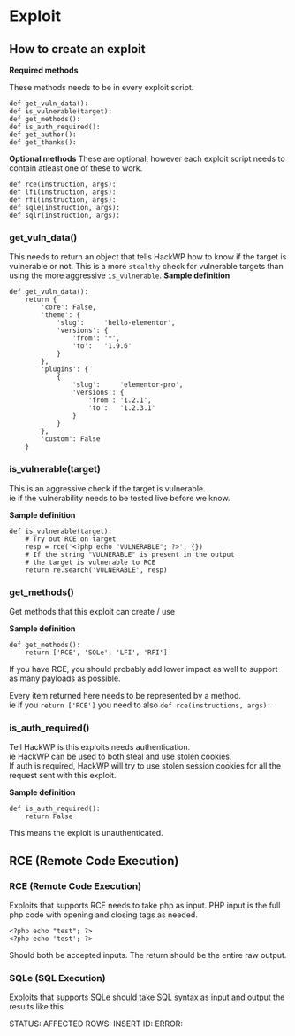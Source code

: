 # Exploit
## How to create an exploit

**Required methods**

These methods needs to be in every exploit script.
```
def get_vuln_data():
def is_vulnerable(target):
def get_methods():
def is_auth_required():
def get_author():
def get_thanks():
```

**Optional methods**
These are optional, however each exploit script needs to contain atleast one of these to work.
```
def rce(instruction, args):
def lfi(instruction, args):
def rfi(instruction, args):
def sqle(instruction, args):
def sqlr(instruction, args):
```

### get_vuln_data()
This needs to return an object that tells HackWP how to know if the target is vulnerable or not. This is a more `stealthy` check for vulnerable targets than using the more aggressive `is_vulnerable`.
**Sample definition**
```
def get_vuln_data():
    return {
        'core': False,
        'theme': {
            'slug':     'hello-elementor',
            'versions': {
                'from': '*',
                'to':   '1.9.6'
            }
        },
        'plugins': {
            {
                'slug':     'elementor-pro',
                'versions': {
                    'from': '1.2.1',
                    'to':   '1.2.3.1'
                }
            }
        },
        'custom': False
    }
```

### is_vulnerable(target)
This is an aggressive check if the target is vulnerable.<br />
ie if the vulnerability needs to be tested live before we know.

**Sample definition**
```
def is_vulnerable(target):
    # Try out RCE on target
    resp = rce('<?php echo "VULNERABLE"; ?>', {})
    # If the string "VULNERABLE" is present in the output
    # the target is vulnerable to RCE
    return re.search('VULNERABLE', resp)
```

### get_methods()
Get methods that this exploit can create / use

**Sample definition**
```
def get_methods():
    return ['RCE', 'SQLe', 'LFI', 'RFI']
```
If you have RCE, you should probably add lower impact as well to support as many payloads as possible.<br />

Every item returned here needs to be represented by a method.<br />
ie if you `return ['RCE']` you need to also `def rce(instructions, args):`

### is_auth_required()
Tell HackWP is this exploits needs authentication.<br />
ie HackWP can be used to both steal and use stolen cookies.<br />
If auth is required, HackWP will try to use stolen session cookies for all the request sent with this exploit.

**Sample definition**
```
def is_auth_required():
    return False
```
This means the exploit is unauthenticated.


## RCE (Remote Code Execution)





### RCE (Remote Code Execution)
Exploits that supports RCE needs to take php as input.
PHP input is the full php code with opening and closing tags as needed.

```
<?php echo "test"; ?>
<?php echo 'test'; ?>
```

Should both be accepted inputs.
The return should be the entire raw output.

### SQLe (SQL Execution)
Exploits that supports SQLe should take SQL syntax as input and output the results like this

STATUS: <bool>
AFFECTED ROWS: <int>
INSERT ID: <int>
ERROR: <string>
